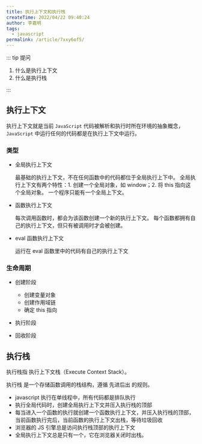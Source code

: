 ```yaml
---
title: 执行上下文和执行栈
createTime: 2022/04/22 09:40:24
author: 李嘉明
tags:
  - javascript
permalink: /article/7xxy6of5/
---
```


::: tip 提问

1. 什么是执行上下文
2. 什么是执行栈

:::

## 执行上下文

执行上下文就是当前 `JavaScript` 代码被解析和执行时所在环境的抽象概念，
`JavaScript` 中运行任何的代码都是在执行上下文中运行。

### 类型

- 全局执行上下文

  最基础的执行上下文，不在任何函数中的代码都位于全局执行上下中。
  全局执行上下文有两个特性：1. 创建一个全局对象，如 window；2. 将 this 指向这个全局对象。
  一个程序只能有一个全局上下文。

- 函数执行上下文

  每次调用函数时，都会为该函数创建一个新的执行上下文。
  每个函数都拥有自己的执行上下文，但只有被调用时才会被创建。

- eval 函数执行上下文

  运行在 eval 函数里中的代码有自己的执行上下文

### 生命周期

- 创建阶段

  - 创建变量对象
  - 创建作用域链
  - 确定 this 指向

- 执行阶段
- 回收阶段

## 执行栈

执行栈指 执行上下文栈（Execute Context Stack）。

执行栈 是一个存储函数调用的栈结构，遵循 先进后出 的规则。

- javascript 执行在单线程中，所有代码都是排队执行
- 执行全局代码时，创建全局执行上下文并压入执行栈的顶部
- 每当进入一个函数的执行就创建一个函数执行上下文，并压入执行栈的顶部，当前函数执行完后，当前函数的执行上下文出栈，等待垃圾回收
- 浏览器的 JS 引擎总是访问执行栈顶部的执行上下文
- 全局执行上下文总是只有一个，它在浏览器关闭时出栈。
